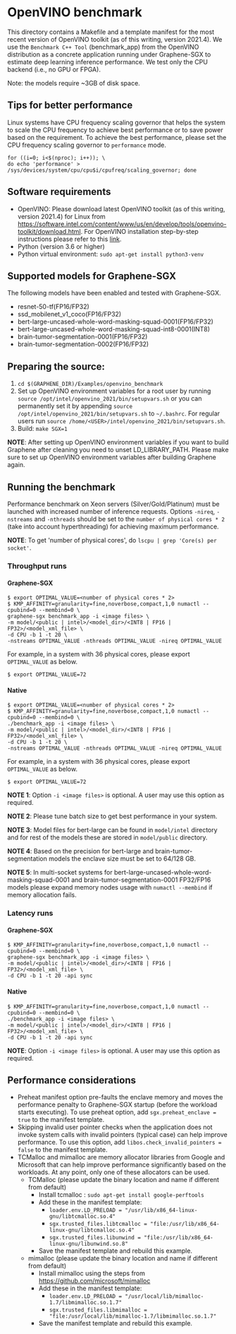 # OpenVINO benchmark
This directory contains a Makefile and a template manifest for the most recent version of OpenVINO
toolkit (as of this writing, version 2021.4). We use the ``Benchmark C++ Tool`` (benchmark_app) from
the OpenVINO distribution as a concrete application running under Graphene-SGX to estimate deep
learning inference performance. We test only the CPU backend (i.e., no GPU or FPGA).

Note: the models require ~3GB of disk space.

## Tips for better performance
Linux systems have CPU frequency scaling governor that helps the system to scale the CPU frequency
to achieve best performance or to save power based on the requirement. To achieve the best
performance, please set the CPU frequency scaling governor to `performance` mode.

```
for ((i=0; i<$(nproc); i++)); \
do echo 'performance' > /sys/devices/system/cpu/cpu$i/cpufreq/scaling_governor; done
```

## Software requirements
- OpenVINO: Please download latest OpenVINO toolkit (as of this writing, version 2021.4) for Linux
from https://software.intel.com/content/www/us/en/develop/tools/openvino-toolkit/download.html.
For OpenVINO installation step-by-step instructions please refer to this
[link](https://docs.openvinotoolkit.org/latest/openvino_docs_install_guides_installing_openvino_linux.html).
- Python (version 3.6 or higher)
- Python virtual environment: `sudo apt-get install python3-venv`

## Supported models for Graphene-SGX
The following models have been enabled and tested with Graphene-SGX.

- resnet-50-tf(FP16/FP32)
- ssd_mobilenet_v1_coco(FP16/FP32)
- bert-large-uncased-whole-word-masking-squad-0001(FP16/FP32)
- bert-large-uncased-whole-word-masking-squad-int8-0001(INT8)
- brain-tumor-segmentation-0001(FP16/FP32)
- brain-tumor-segmentation-0002(FP16/FP32)

## Preparing the source:
1. ``cd $(GRAPHENE_DIR)/Examples/openvino_benchmark``
2. Set up OpenVINO environment variables for a root user by running
``source /opt/intel/openvino_2021/bin/setupvars.sh`` or you can permanently set it by appending
``source /opt/intel/openvino_2021/bin/setupvars.sh`` to ``~/.bashrc``. For regular users run
 ``source /home/<USER>/intel/openvino_2021/bin/setupvars.sh``.
3. Build: ``make SGX=1``

**NOTE**: After setting up OpenVINO environment variables if you want to build Graphene after
cleaning you need to unset LD_LIBRARY_PATH. Please make sure to set up OpenVINO environment
variables after building Graphene again.

## Running the benchmark
Performance benchmark on Xeon servers (Silver/Gold/Platinum) must be launched with increased number
of inference requests. Options ``-nireq``, ``-nstreams`` and ``-nthreads`` should be set to the
``number of physical cores * 2`` (take into account hyperthreading) for achieving maximum
performance.

**NOTE**: To get 'number of physical cores', do ``lscpu | grep 'Core(s) per socket'``.

### Throughput runs

#### Graphene-SGX

```
$ export OPTIMAL_VALUE=<number of physical cores * 2>
$ KMP_AFFINITY=granularity=fine,noverbose,compact,1,0 numactl --cpubind=0 --membind=0 \
graphene-sgx benchmark_app -i <image files> \
-m model/<public | intel>/<model_dir>/<INT8 | FP16 | FP32>/<model_xml_file> \
-d CPU -b 1 -t 20 \
-nstreams OPTIMAL_VALUE -nthreads OPTIMAL_VALUE -nireq OPTIMAL_VALUE
```
For example, in a system with 36 physical cores, please export ``OPTIMAL_VALUE`` as below.
```
$ export OPTIMAL_VALUE=72
```

#### Native

```
$ export OPTIMAL_VALUE=<number of physical cores * 2>
$ KMP_AFFINITY=granularity=fine,noverbose,compact,1,0 numactl --cpubind=0 --membind=0 \
./benchmark_app -i <image files> \
-m model/<public | intel>/<model_dir>/<INT8 | FP16 | FP32>/<model_xml_file> \
-d CPU -b 1 -t 20 \
-nstreams OPTIMAL_VALUE -nthreads OPTIMAL_VALUE -nireq OPTIMAL_VALUE
```
For example, in a system with 36 physical cores, please export ``OPTIMAL_VALUE`` as below.
```
$ export OPTIMAL_VALUE=72
```

**NOTE 1**: Option ``-i <image files>`` is optional. A user may use this option as required.

**NOTE 2**: Please tune batch size to get best performance in your system.

**NOTE 3**: Model files for bert-large can be found in ``model/intel`` directory and for rest of
the models these are stored in ``model/public`` directory.

**NOTE 4**: Based on the precision for bert-large and brain-tumor-segmentation models the enclave
size must be set to 64/128 GB.

**NOTE 5**: In multi-socket systems for bert-large-uncased-whole-word-masking-squad-0001 and
brain-tumor-segmentation-0001 FP32/FP16 models please expand memory nodes usage with
``numactl --membind`` if memory allocation fails.

### Latency runs

#### Graphene-SGX
```
$ KMP_AFFINITY=granularity=fine,noverbose,compact,1,0 numactl --cpubind=0 --membind=0 \
graphene-sgx benchmark_app -i <image files> \
-m model/<public | intel>/<model_dir>/<INT8 | FP16 | FP32>/<model_xml_file> \
-d CPU -b 1 -t 20 -api sync
```

#### Native
```
$ KMP_AFFINITY=granularity=fine,noverbose,compact,1,0 numactl --cpubind=0 --membind=0 \
./benchmark_app -i <image files> \
-m model/<public | intel>/<model_dir>/<INT8 | FP16 | FP32>/<model_xml_file> \
-d CPU -b 1 -t 20 -api sync
```

**NOTE**: Option ``-i <image files>`` is optional. A user may use this option as required.

## Performance considerations
- Preheat manifest option pre-faults the enclave memory and moves the performance penalty to
Graphene-SGX startup (before the workload starts executing). To use preheat option, add
``sgx.preheat_enclave = true`` to the manifest template.
- Skipping invalid user pointer checks when the application does not invoke system calls with
invalid pointers (typical case) can help improve performance. To use this option, add
``libos.check_invalid_pointers = false`` to the
manifest template.
- TCMalloc and mimalloc are memory allocator libraries from Google and Microsoft that can help
improve performance significantly based on the workloads. At any point, only one of these
allocators can be used.
  - TCMalloc (please update the binary location and name if different from default)
    - Install tcmalloc : ``sudo apt-get install google-perftools``
    - Add these in the manifest template:
        - ``loader.env.LD_PRELOAD = "/usr/lib/x86_64-linux-gnu/libtcmalloc.so.4"``
        - ``sgx.trusted_files.libtcmalloc = "file:/usr/lib/x86_64-linux-gnu/libtcmalloc.so.4"``
        - ``sgx.trusted_files.libunwind = "file:/usr/lib/x86_64-linux-gnu/libunwind.so.8"``
    - Save the manifest template and rebuild this example.
  - mimalloc (please update the binary location and name if different from default)
    - Install mimalloc using the steps from https://github.com/microsoft/mimalloc
    - Add these in the manifest template:
        - ``loader.env.LD_PRELOAD = "/usr/local/lib/mimalloc-1.7/libmimalloc.so.1.7"``
        - ``sgx.trusted_files.libmimalloc = "file:/usr/local/lib/mimalloc-1.7/libmimalloc.so.1.7"``
    - Save the manifest template and rebuild this example.
